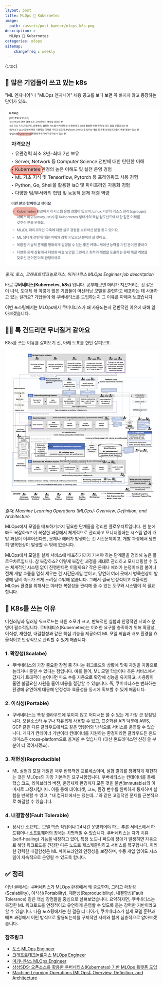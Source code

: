 ```yaml
---
layout: post
title: MLOps 💙 Kubernetes
image: 
  path: /assets/post_banner/mlops-k8s.png
description: >
  MLOps 💙 Kubernetes
categories: mlops
sitemap:
    changefreq : weekly
---
```



{:.toc}

## 🦾 많은 기업들이 쓰고 있는 k8s

"ML 엔지니어"나 "MLOps 엔지니어" 채용 공고를 보다 보면 꼭 빠지지 않고 등장하는 단어가 있죠. 

![k8s-jd](<../../assets/img/blog/mlops-k8s/mlops-jd.png>)

*출저: 토스, 크래프트테크놀로지스, 마키나락스 MLOps Enginner job descritption*

바로 **쿠버네티스(Kubernetes, k8s)** 입니다. 공부해보면 머리가 지끈거리는 것 같은 이 녀석, 도대체 왜 이렇게 많은 기업들이 머신러닝 모델을 훈련하고 배포하는 데 사용하고 있는 걸까요? 기업들이 왜 쿠버네티스를 도입하는지 그 이유를 파헤쳐 보겠습니다.

이번 포스팅에서는 MLOps에서 쿠버네티스가 왜 사용되는지 전반적인 이유에 대해 알아보겠습니다.

## 😵‍💫 툭 건드리면 무너질거 같아요

K8s를 쓰는 이유를 살펴보기 전, 아래 도표를 한번 살펴보죠. 

![k8s-complex](../../assets/img/blog/mlops-k8s/complex-mlops.png)

*출저: Machine Learning Operations (MLOps):
Overview, Definition, and Architecture*

MLOps에서 모델을 배포하기까지 필요한 단계들을 정리한 플로우차트입니다. 한 눈에 봐도 복잡하죠? 이 복잡한 과정에서 체계적으로 관리하고 모니터링하는 시스템 없이 개발 과정이 이루어진다면, 문제나 에러가 발생하는 건 시간문제이고, 개발 과졍에서 당연히 병목현상이 발생할 수 밖에 없습니다.  

MLOps에서 모델을 실제 서비스에 배포하기까지 거쳐야 하는 단계들을 정리해 놓은 플로우차트입니다. 참 복잡하죠? 이렇게 복잡한 과정을 제대로 관리하고 모니터링할 수 있는 체계적인 시스템 없이 진행한다면 어떨까요? 작은 문제나 에러가 눈덩이처럼 불어나 전체 개발 흐름을 멈춰 세우는 건 시간문제일 뿐이고, 당연히 여러 곳에서 병목현상이 발생해 팀의 속도가 크게 느려질 수밖에 없습니다. 그래서 결국 안정적이고 효율적인 MLOps 환경을 위해서는 이러한 복잡성을 관리해 줄 수 있는 도구와 시스템이 꼭 필요합니다.


## 🐳 K8s를 쓰는 이유

머신러닝과 딥러닝 워크로드는 자원 소모가 크고, 반복적인 실험과 안정적인 서비스 운영이 필수적입니다. 쿠버네티스(Kubernetes)는 이러한 요구를 충족하기 위해 확장성, 이식성, 재현성, 내결함성과 같은 핵심 기능을 제공하여 ML 모델 학습과 배포 환경을 효율적이고 안정적으로 관리할 수 있게 해줍니다.

### 1. **확장성(Scalabe)**
   - 쿠버네티스의 가장 중요한 장점 중 하나는 워크로드와 상황에 맞춰 자원을 자동으로 늘리거나 줄일 수 있다는 점입니다. 예를 들어, ML 모델 학습이나 추론 서비스에서 갑자기 트래픽이 늘어나면 파드 수를 자동으로 확장해 성능을 유지하고, 사용량이 줄면 불필요한 자원을 줄여 비용을 절감할 수 있습니다. 즉, 쿠버네티스는 변화하는 환경에 유연하게 대응해 안정성과 효율성을 동시에 확보할 수 있게 해줍니다.

### 2. **이식성(Portable)**
   - 쿠버네티스는 특정 클라우드에 묶이지 않고 어디서든 쓸 수 있는 게 가장 큰 장점입니다. 오픈소스라 누구나 자유롭게 사용할 수 있고, 표준화된 API 덕분에 AWS, GCP 같은 다른 클라우드에서도 같은 명령어와 방식으로 서비스를 운영할 수 있습니다. 게다가 컨테이너 기반이라 컨테이너를 지원하는 환경이라면 클라우드든 온프레미스든 cross-platform으로 옮겨쓸 수 있습니다 (대신 온프레미스면 신경 쓸 부분이 더 많아지겠죠).

### 3. **재현성(Reproducible)**
   - ML 실험과 모델 개발은 매우 반복적인 프로세스이며, 실험 결과를 정확하게 재현하는 것은 MLOps의 가장 기본적인 요구사항입니다. 쿠버네티스는 컨테이너를 통해 학습 코드, 라이브러리 버전, 운영체제 환경까지 모든 것을 불변(immutable)의 이미지로 고정시킵니다. 이를 통해 데이터셋, 코드, 환경 변수를 완벽하게 통제하며 실험을 반복할 수 있고, "내 컴퓨터에서는 됐는데..."와 같은 고질적인 문제를 근본적으로 해결할 수 있습니다.

### 4. **내결함성(Fault Tolerable)**
   - 장시간 소요되는 모델 학습 작업이나 24시간 운영되어야 하는 추론 서비스에서 하드웨어나 소프트웨어의 장애는 치명적일 수 있습니다. 쿠버네티스는 자가 치유(self-healing) 기능을 내장하고 있어, 특정 노드나 파드에 장애가 발생하면 자동으로 해당 워크로드를 건강한 다른 노드로 재스케줄링하고 서비스를 복구합니다. 이러한 강력한 내결함성은 ML 파이프라인의 안정성을 보장하며, 수동 개입 없이도 시스템이 지속적으로 운영될 수 있도록 합니다.

## ✅ 정리

이번 글에서는 쿠버네티스가 MLOps 환경에서 왜 중요한지, 그리고 확장성(Scalability), 이식성(Portability), 재현성(Reproducibility), 내결함성(Fault Tolerance) 같은 핵심 장점들을 중심으로 살펴보았습니다. 요약하자면, 쿠버네티스는 복잡한 ML 워크로드를 안정적이고 유연하게 운영할 수 있도록 돕는 강력한 기반이라고 할 수 있습니다. 다음 포스팅에서는 한 걸음 더 나아가, 쿠버네티스가 실제 모델 훈련과 배포 과정에서 어떤 방식으로 활용되는지를 구체적인 사례와 함께 심층적으로 알아보겠습니다.



### 참조링크
- [토스 MLOps Engineer](https://toss.im/career/job-detail?job_id=6072871003)
- [크래프트테크놀로지스 MLOps Engineer](https://www.wanted.co.kr/wd/297084)
- [마키나락스 MLOps Engineer](https://www.wanted.co.kr/wd/302165)
- [삼성SDS: 오픈소스를 활용한 쿠버네티스(Kubernetes) 기반 MLOps 플랫폼 도입](https://www.samsungsds.com/kr/techreport/kubernetes-mlops.html)
- [Machine Learning Operations (MLOps):
Overview, Definition, and Architecture](https://arxiv.org/pdf/2205.02302)